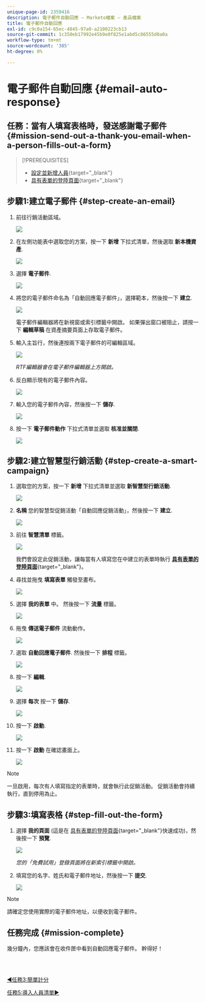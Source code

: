 ```yaml
---
unique-page-id: 2359416
description: 電子郵件自動回應 — Marketo檔案 — 產品檔案
title: 電子郵件自動回應
exl-id: c9c0a154-65ec-4845-97a0-a2100223cb13
source-git-commit: 1c350eb17992e45b9e0f825e1abd5c86555d0a0a
workflow-type: tm+mt
source-wordcount: '385'
ht-degree: 0%

---
```


# 電子郵件自動回應 {#email-auto-response}

## 任務：當有人填寫表格時，發送感謝電子郵件 {#mission-send-out-a-thank-you-email-when-a-person-fills-out-a-form}

>[!PREREQUISITES]
>
>* [設定並新增人員](/help/marketo/getting-started/quick-wins/get-set-up-and-add-a-person.md){target=&quot;_blank&quot;}
>* [具有表單的登陸頁面](/help/marketo/getting-started/quick-wins/landing-page-with-a-form.md){target=&quot;_blank&quot;}


## 步驟1:建立電子郵件 {#step-create-an-email}

1. 前往行銷活動區域。

   ![](assets/email-auto-response-1.png)

1. 在左側功能表中選取您的方案，按一下 **新增** 下拉式清單，然後選取 **新本機資產**.

   ![](assets/email-auto-response-2.png)

1. 選擇 **電子郵件**.

   ![](assets/email-auto-response-3.png)

1. 將您的電子郵件命名為「自動回應電子郵件」，選擇範本，然後按一下 **建立**.

   ![](assets/email-auto-response-4.png)

   電子郵件編輯器將在新視窗或索引標籤中開啟。 如果彈出窗口被阻止，請按一下 **編輯草稿** 在資產摘要頁面上存取電子郵件。

1. 輸入主旨行，然後連按兩下電子郵件的可編輯區域。

   ![](assets/email-auto-response-5.png)

   _RTF編輯器會在電子郵件編輯器上方開啟。_

1. 反白顯示現有的電子郵件內容。

   ![](assets/email-auto-response-6.png)

1. 輸入您的電子郵件內容，然後按一下 **儲存**.

   ![](assets/email-auto-response-7.png)

1. 按一下 **電子郵件動作** 下拉式清單並選取 **核准並關閉**.

   ![](assets/email-auto-response-8.png)

## 步驟2:建立智慧型行銷活動 {#step-create-a-smart-campaign}

1. 選取您的方案，按一下 **新增** 下拉式清單並選取 **新智慧型行銷活動**.

   ![](assets/email-auto-response-9.png)

1. **名稱** 您的智慧型促銷活動「自動回應促銷活動」，然後按一下 **建立**.

   ![](assets/email-auto-response-10.png)

1. 前往 **智慧清單** 標籤。

   ![](assets/email-auto-response-11.png)

   我們會設定此促銷活動，讓每當有人填寫您在中建立的表單時執行 [**具有表單的登陸頁面**](/help/marketo/getting-started/quick-wins/landing-page-with-a-form.md){target=&quot;_blank&quot;}。

1. 尋找並拖曳 **填寫表單** 觸發至畫布。

   ![](assets/email-auto-response-12.png)

1. 選擇 **我的表單** 中。 然後按一下 **流量** 標籤。

   ![](assets/email-auto-response-13.png)

1. 拖曳 **傳送電子郵件** 流動動作。

   ![](assets/email-auto-response-14.png)

1. 選取 **自動回應電子郵件**. 然後按一下 **排程** 標籤。

   ![](assets/email-auto-response-15.png)

1. 按一下 **編輯**.

   ![](assets/email-auto-response-16.png)

1. 選擇 **每次** 按一下 **儲存**.

   ![](assets/email-auto-response-17.png)

1. 按一下 **啟動**.

   ![](assets/email-auto-response-18.png)

1. 按一下 **啟動** 在確認畫面上。

   ![](assets/email-auto-response-19.png)

>[!NOTE]
>
>一旦啟用，每次有人填寫指定的表單時，就會執行此促銷活動。 促銷活動會持續執行，直到停用為止。

## 步驟3:填寫表格 {#step-fill-out-the-form}

1. 選擇 **我的頁面** (這是在 [具有表單的登陸頁面](/help/marketo/getting-started/quick-wins/landing-page-with-a-form.md){target=&quot;_blank&quot;}快速成功)，然後按一下 **預覽**.

   ![](assets/email-auto-response-20.png)

   _您的「免費試用」登錄頁面將在新索引標籤中開啟。_

1. 填寫您的名字、姓氏和電子郵件地址，然後按一下 **提交**.

   ![](assets/email-auto-response-21.png)

>[!NOTE]
>
>請確定您使用實際的電子郵件地址，以便收到電子郵件。

## 任務完成 {#mission-complete}

幾分鐘內，您應該會在收件匣中看到自動回應電子郵件。 幹得好！

<br> 

[◄任務3:簡單計分](/help/marketo/getting-started/quick-wins/simple-scoring.md)

[任務5:導入人員清單►](/help/marketo/getting-started/quick-wins/import-a-list-of-people.md)

